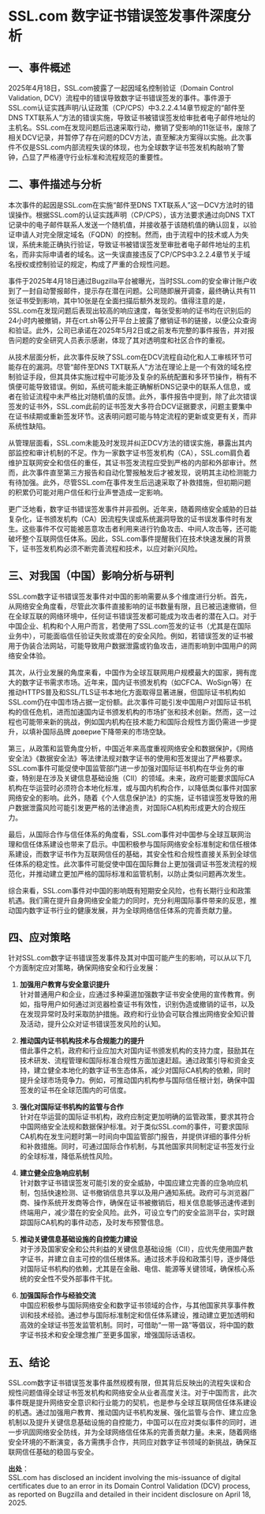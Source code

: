 # SSL.com 数字证书错误签发事件深度分析

## 一、事件概述

  2025年4月18日，SSL.com披露了一起因域名控制验证（Domain Control Validation, DCV）流程中的错误导致数字证书错误签发的事件。事件源于SSL.com认证实践声明/认证政策（CP/CPS）中3.2.2.4.14章节规定的“邮件至DNS TXT联系人”方法的错误实施，导致证书被错误签发给审批者电子邮件地址的主机名。SSL.com在发现问题后迅速采取行动，撤销了受影响的11张证书，废除了相关DCV记录，并暂停了存在问题的DCV方法，直至解决方案得以实施。此次事件不仅是SSL.com内部流程失误的体现，也为全球数字证书签发机构敲响了警钟，凸显了严格遵守行业标准和流程规范的重要性。

## 二、事件描述与分析

  本次事件的起因是SSL.com在实施“邮件至DNS TXT联系人”这一DCV方法时的错误操作。根据SSL.com的认证实践声明（CP/CPS），该方法要求通过向DNS TXT记录中的电子邮件联系人发送一个随机值，并接收基于该随机值的确认回复，以验证申请人对完全限定域名（FQDN）的控制。然而，由于流程中的技术或人为失误，系统未能正确执行验证，导致证书被错误签发至审批者电子邮件地址的主机名，而非实际申请者的域名。这一失误直接违反了CP/CPS中3.2.2.4章节关于域名授权或控制验证的规定，构成了严重的合规性问题。

  事件于2025年4月18日通过Bugzilla平台被曝光，当时SSL.com的安全审计账户收到了一封自动警报邮件，提示存在潜在问题。公司随即展开调查，最终确认共有11张证书受到影响，其中10张是在全面扫描后额外发现的。值得注意的是，SSL.com在发现问题后表现出较高的响应速度，每张受影响的证书均在识别后的24小时内被撤销，并在crt.sh等公开平台上披露了撤销证书的链接，以便公众查询和验证。此外，公司已承诺在2025年5月2日或之前发布完整的事件报告，并对报告问题的安全研究人员表示感谢，体现了其对透明度和社区合作的重视。

  从技术层面分析，此次事件反映了SSL.com在DCV流程自动化和人工审核环节可能存在的漏洞。尽管“邮件至DNS TXT联系人”方法在理论上是一个有效的域名控制验证手段，但其具体实施过程中可能涉及复杂的系统配置和多环节操作，稍有不慎便可能导致错误。例如，系统可能未能正确解析DNS记录中的联系人信息，或者在验证流程中未严格比对随机值的反馈。此外，事件报告中提到，除了此次错误签发的证书外，SSL.com此前的证书签发大多符合DCV证据要求，问题主要集中在证书续期或重新签发环节。这表明问题可能与特定流程的更新或变更有关，而非系统性缺陷。

  从管理层面看，SSL.com未能及时发现并纠正DCV方法的错误实施，暴露出其内部监控和审计机制的不足。作为一家数字证书签发机构（CA），SSL.com肩负着维护互联网安全和信任的重任，其证书签发流程应受到严格的内部和外部审计。然而，此次事件直至第三方报告和自动化警报触发后才被发现，说明其主动检测能力有待加强。此外，尽管SSL.com在事件发生后迅速采取了补救措施，但初期问题的积累仍可能对用户信任和行业声誉造成一定影响。

  更广泛地看，数字证书错误签发事件并非孤例。近年来，随着网络安全威胁的日益复杂化，证书颁发机构（CA）因流程失误或系统漏洞导致的证书误发事件时有发生。这些事件不仅可能被恶意攻击者利用来进行钓鱼攻击、中间人攻击等，还可能破坏整个互联网信任体系。因此，SSL.com事件提醒我们在技术快速发展的背景下，证书签发机构必须不断完善流程和技术，以应对新兴风险。

## 三、对我国（中国）影响分析与研判

  SSL.com数字证书错误签发事件对中国的影响需要从多个维度进行分析。首先，从网络安全角度看，尽管此次事件直接影响的证书数量有限，且已被迅速撤销，但在全球互联的网络环境中，任何证书错误签发都可能成为攻击者的潜在入口。对于中国企业、机构和个人用户而言，若使用了SSL.com签发的证书（尤其是在国际业务中），可能面临信任验证失败或潜在的安全风险。例如，若错误签发的证书被用于伪装合法网站，可能导致用户数据泄露或钓鱼攻击，进而影响到中国用户的网络安全体验。

  其次，从行业发展的角度来看，中国作为全球互联网用户规模最大的国家，拥有庞大的数字证书需求市场。近年来，国内证书颁发机构（如CFCA、WoSign等）在推动HTTPS普及和SSL/TLS证书本地化方面取得显著进展，但国际证书机构如SSL.com仍在中国市场占据一定份额。此次事件可能引发中国用户对国际证书机构的信任危机，进而加速国内证书颁发机构的市场扩张和技术创新。然而，这一过程也可能带来新的挑战，例如国内机构在技术能力和国际合规性方面仍需进一步提升，以填补国际品牌 доверие下降带来的市场空缺。

  第三，从政策和监管角度分析，中国近年来高度重视网络安全和数据保护，《网络安全法》《数据安全法》等法律法规对数字证书的使用和签发提出了严格要求。SSL.com事件可能促使中国监管部门进一步加强对国际证书机构在华业务的审查，特别是在涉及关键信息基础设施（CII）的领域。未来，政府可能要求国际CA机构在华运营时必须符合本地化标准，或与国内机构合作，以降低类似事件对国家网络安全的影响。此外，随着《个人信息保护法》的实施，证书错误签发导致的用户数据泄露风险可能引发更严格的法律追责，对国际CA机构形成更大的合规压力。

  最后，从国际合作与信任体系的角度看，SSL.com事件对中国参与全球互联网治理和信任体系建设也带来了启示。中国积极参与国际网络安全标准制定和信任根体系建设，而数字证书作为互联网信任的基础，其安全性和合规性直接关系到全球信任体系的稳定性。此次事件可能促使中国在国际舞台上更加强调证书签发流程的规范化，并推动建立更加严格的国际标准和监管机制，以防止类似问题再次发生。

  综合来看，SSL.com事件对中国的影响既有短期安全风险，也有长期行业和政策机遇。我们需在提升自身网络安全能力的同时，充分利用国际事件带来的反思，推动国内数字证书行业的健康发展，并为全球网络信任体系的完善贡献力量。

## 四、应对策略

  针对SSL.com数字证书错误签发事件及其对中国可能产生的影响，可以从以下几个方面制定应对策略，确保网络安全和行业发展：

  1. **加强用户教育与安全意识提升**  
      针对普通用户和企业，应通过多种渠道加强数字证书安全使用的宣传教育。例如，指导用户如何通过浏览器检查证书有效性，识别伪造或撤销的证书，以及在发现异常时及时采取防护措施。政府和行业协会可联合推出网络安全知识普及活动，提升公众对证书错误签发风险的认知。

  2. **推动国内证书机构技术与合规能力的提升**  
      借此事件之机，政府和行业应加大对国内证书颁发机构的支持力度，鼓励其在技术研发、流程管理和国际标准合规性方面加速赶超。通过政策引导和资金支持，建立健全本地化的数字证书生态体系，减少对国际CA机构的依赖，同时提升全球市场竞争力。例如，可推动国内机构参与国际信任根计划，确保中国签发的证书在全球范围内的可信度。

  3. **强化对国际证书机构的监管与合作**  
      针对在华运营的国际证书机构，政府应制定更加明确的监管政策，要求其符合中国网络安全法规和数据保护标准。对于类似SSL.com的事件，可要求国际CA机构在发生问题时第一时间向中国监管部门报告，并提供详细的事件分析和补救措施。同时，可通过国际合作机制，与其他国家共同制定证书签发行业的全球标准，降低系统性风险。

  4. **建立健全应急响应机制**  
      针对数字证书错误签发可能引发的安全威胁，中国应建立完善的应急响应机制，包括快速检测、证书撤销信息共享以及用户通知系统。政府可与浏览器厂商、操作系统开发商等合作，确保在证书被撤销后，相关信息能够迅速传递到终端用户，减少潜在的安全风险。此外，可设立专门的安全监测平台，实时跟踪国际CA机构的事件动态，及时发布预警信息。

  5. **推动关键信息基础设施的自控能力建设**  
      对于涉及国家安全和公共利益的关键信息基础设施（CII），应优先使用国产数字证书，并建立自主可控的信任根体系。通过技术手段和政策引导，逐步降低对国际证书机构的依赖，尤其是在金融、电信、能源等关键领域，确保核心系统的安全性不受外部事件干扰。

  6. **加强国际合作与经验交流**  
      中国应积极参与国际网络安全和数字证书领域的合作，与其他国家共享事件教训和技术经验。通过参与国际标准制定和信任体系建设，推动建立更加透明和高效的全球证书签发监管机制。同时，可借助“一带一路”等倡议，将中国的数字证书技术和安全理念推广至更多国家，增强国际话语权。

## 五、结论

  SSL.com数字证书错误签发事件虽然规模有限，但其背后反映出的流程失误和合规性问题值得全球证书签发机构和网络安全从业者高度关注。对于中国而言，此次事件既是提升网络安全意识和行业能力的契机，也是参与全球互联网信任体系建设的机遇。通过加强用户教育、推动国内证书机构发展、强化监管与合作、建立应急机制以及提升关键信息基础设施的自控能力，中国可以在应对类似事件的同时，进一步巩固网络安全防线，并为全球网络信任体系的完善贡献力量。未来，随着网络安全环境的不断演变，各方需携手合作，共同应对数字证书领域的新挑战，确保互联网信任基础的稳固与安全。

**出处**：  
SSL.com has disclosed an incident involving the mis-issuance of digital certificates due to an error in its Domain Control Validation (DCV) process, as reported on Bugzilla and detailed in their incident disclosure on April 18, 2025.